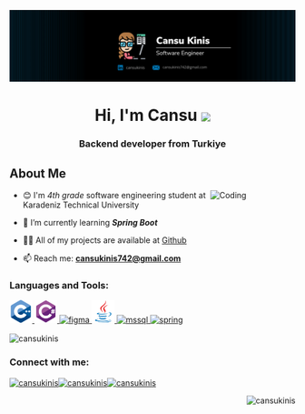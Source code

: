 ![Deneme](https://github.com/cansukinis/cansukinis/blob/main/banner.png)
<h1 align="center">Hi, I'm Cansu <img align="center" width="30" src="https://camo.githubusercontent.com/e8e7b06ecf583bc040eb60e44eb5b8e0ecc5421320a92929ce21522dbc34c891/68747470733a2f2f6d656469612e67697068792e636f6d2f6d656469612f6876524a434c467a6361737252346961377a2f67697068792e676966"></h1>
<h3 align="center">Backend developer from Turkiye</h3>


## About Me
<img align="right" alt="Coding" width="150" src="https://cdna.artstation.com/p/assets/images/images/042/631/286/original/bryan-rodriguez-belchibia-1-rightspeed.gif?1635037562">

- 😊 I'm _4th grade_ software engineering student at Karadeniz Technical University

- 🌱 I’m currently learning **_Spring Boot_**

- 👨‍💻 All of my projects are available at [Github](https://github.com/cansukinis)

- 📫 Reach me: **cansukinis742@gmail.com**


</p>

<h3 align="left">Languages and Tools:</h3>
<p align="left"> <a href="https://www.w3schools.com/cpp/" target="_blank" rel="noreferrer"> <img src="https://raw.githubusercontent.com/devicons/devicon/master/icons/cplusplus/cplusplus-original.svg" alt="cplusplus" width="40" height="40"/> </a> <a href="https://www.w3schools.com/cs/" target="_blank" rel="noreferrer"> <img src="https://raw.githubusercontent.com/devicons/devicon/master/icons/csharp/csharp-original.svg" alt="csharp" width="40" height="40"/> </a> <a href="https://www.figma.com/" target="_blank" rel="noreferrer"> <img src="https://www.vectorlogo.zone/logos/figma/figma-icon.svg" alt="figma" width="40" height="40"/> </a> <a href="https://www.java.com" target="_blank" rel="noreferrer"> <img src="https://raw.githubusercontent.com/devicons/devicon/master/icons/java/java-original.svg" alt="java" width="40" height="40"/> </a> <a href="https://www.microsoft.com/en-us/sql-server" target="_blank" rel="noreferrer"> <img src="https://www.svgrepo.com/show/303229/microsoft-sql-server-logo.svg" alt="mssql" width="40" height="40"/> </a> <a href="https://spring.io/" target="_blank" rel="noreferrer"> <img src="https://www.vectorlogo.zone/logos/springio/springio-icon.svg" alt="spring" width="40" height="40"/> </a> </p>

<p><img align="center" src="https://github-readme-stats.vercel.app/api/top-langs?username=cansukinis&show_icons=true&locale=en&layout=compact" alt="cansukinis" /></p>



<h3 align="left">Connect with me:</h3>
<p align="left">
<a href="https://linkedin.com/in/cansukinis" target="blank"><img align="center" src="https://camo.githubusercontent.com/93ca47e21e17f622a41d26d599e008e4c30b8a322186f18019bc43d54f57b0c9/68747470733a2f2f696d672e736869656c64732e696f2f62616467652f2d4c696e6b6564496e2d3065373661383f7374796c653d666c61742d737175617265266c6f676f3d4c696e6b6564696e266c6f676f436f6c6f723d7768697465" alt="cansukinis" height="20" width="75"   href="https://medium.com/@cansukinis742" target="blank"><img align="center" src="https://camo.githubusercontent.com/10dcef53ec44785048c24422cefb355b86831eac5966559864cf37366fb1290e/68747470733a2f2f696d672e736869656c64732e696f2f62616467652f6d656469756d2d2532333132313030452e7376673f267374796c653d666f722d737175617265266c6f676f3d6d656469756d266c6f676f436f6c6f723d7768697465" alt="cansukinis" height="20" width="75"   href="https://www.facebook.com/cansukinis/" target="blank"><img align="center" src="https://upload.wikimedia.org/wikipedia/commons/thumb/7/7c/Facebook_New_Logo_%282015%29.svg/1280px-Facebook_New_Logo_%282015%29.svg.png" alt="cansukinis" height="20" width="65" /></a>
  

<p align="right"> <img src="https://komarev.com/ghpvc/?username=cansukinis&label=Profile%20views&color=0e75b6&style=flat" alt="cansukinis" /> </p>
